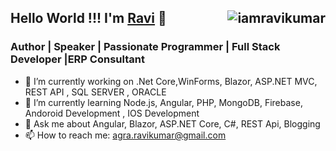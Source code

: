 ## Hello World !!! I'm <a href="https://ankitsharmablogs.com/" rel="nofollow">Ravi</a> 👋<img align="right" src="https://komarev.com/ghpvc/?username=iamravikumar" alt="iamravikumar" />

### Author | Speaker | Passionate Programmer | Full Stack Developer |ERP Consultant

- 🔭 I’m currently working on .Net Core,WinForms, Blazor, ASP.NET MVC, REST API , SQL SERVER , ORACLE
- 🌱 I’m currently learning Node.js, Angular, PHP, MongoDB, Firebase, Andoroid Development , IOS Development
- 💬 Ask me about Angular, Blazor, ASP.NET Core, C#, REST Api, Blogging
- 📫 How to reach me: agra.ravikumar@gmail.com

              
<!--
**iamravikumar/iamravikumar** is a ✨ _special_ ✨ repository because its `README.md` (this file) appears on your GitHub profile.

Here are some ideas to get you started:

- 🔭 I’m currently working on ...
- 🌱 I’m currently learning ...
- 👯 I’m looking to collaborate on ...
- 🤔 I’m looking for help with ...
- 💬 Ask me about ...
- 📫 How to reach me: ...
- 😄 Pronouns: ...
- ⚡ Fun fact: ...

for badge
https://www.linkedin.com/badges/profile/create?vanityname=ravikumaragra&preferredlocale=en_US&trk=public_profile-settings_badge

<script src="https://platform.linkedin.com/badges/js/profile.js" async defer type="text/javascript"></script>
<div class="badge-base LI-profile-badge" data-locale="en_US" data-size="medium" data-theme="light" data-type="VERTICAL" data-vanity="ravikumaragra" data-version="v1"><a class="badge-base__link LI-simple-link" href="https://in.linkedin.com/in/ravikumaragra?trk=profile-badge">Ravi Kumar Freelance - Sr. Software Engineer</a></div>
-->
